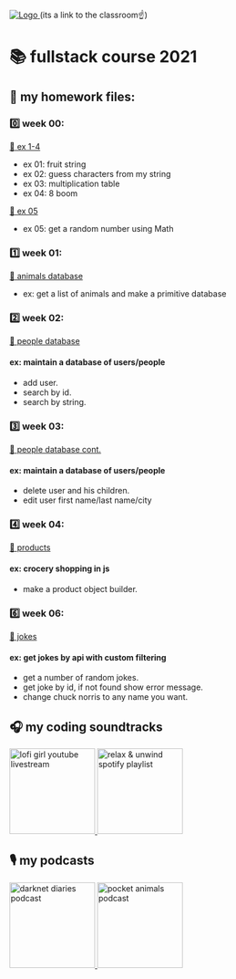 <a href="https://classroom.google.com/c/NDA4NzY4OTU2Mzkz">
  <img src="https://lh3.googleusercontent.com/-QO_htsTEOuU/YWu9EpBu60I/AAAAAAAAAcM/ye-xNHdbTgAr26SeMuIY6SiBb8mCVV10wCMACGAYYCw/s1280/beta_binyaminTech_logo%2B%25281%2529-page-001%2B%25281%2529.jpg" alt="Logo" >
</a>
(its a link to the classroom☝️)

# 📚 fullstack course 2021

## 📖 my homework files:

### 0️⃣ week 00:

[📒 ex 1-4](week_00/week_00_hw.js)

- ex 01: fruit string
- ex 02: guess characters from my string
- ex 03: multiplication table
- ex 04: 8 boom

[📒 ex 05](week_00/week_00_hw_math.js)

- ex 05: get a random number using Math

### 1️⃣ week 01:

[📒 animals database](week_01/animals_db.js)

- ex: get a list of animals and make a primitive database

### 2️⃣ week 02:

[📒 people database](week_02/people_db.js)

#### ex: maintain a database of users/people
- add user.
- search by id.
- search by string.

### 3️⃣ week 03:

[📒 people database cont.](week_03/people_db.js)

#### ex: maintain a database of users/people
- delete user and his children.
- edit user first name/last name/city

### 4️⃣ week 04:

[📒 products](week_04/store.js)

#### ex: crocery shopping in js
- make a product object builder.

### 6️⃣ week 06:

[📒 jokes](week_06/jokes.js)

#### ex: get jokes by api with custom filtering
- get a number of random jokes.
- get joke by id, if not found show error message.
- change chuck norris to any name you want.


## 🎧 my coding soundtracks

<a href="http://www.youtube.com/watch?v=5qap5aO4i9A">
  <img src="https://thumbs.gfycat.com/AgedMiniatureBoto-max-1mb.gif" alt="lofi girl youtube livestream" height="150">
 </a>

<a href="https://open.spotify.com/playlist/37i9dQZF1DWU0ScTcjJBdj">
  <img src="https://i.scdn.co/image/ab67706f000000031932c7ea794e72d82b10692c" alt="relax & unwind spotify playlist" height="150">
 </a>

## 🎙 my podcasts

<a href="https://open.spotify.com/show/4XPl3uEEL9hvqMkoZrzbx5">
  <img src="https://i.scdn.co/image/ab67656300005f1f11874ad24c1dcac2ace8d4c9" alt="darknet diaries podcast" height="150">
 </a>
<a href="https://open.spotify.com/show/44Mg6W7BrmDtJuuWF7H4b2">
  <img src="https://i.scdn.co/image/321f42b88e6f6b19148d023d79de7ca916e4c152" alt="pocket animals podcast" height="150">
 </a>
